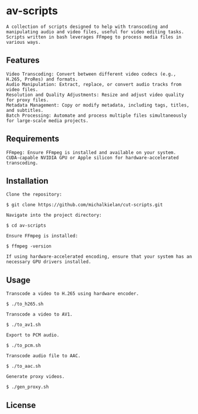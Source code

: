 # av-scripts

    A collection of scripts designed to help with transcoding and manipulating audio and video files, useful for video editing tasks. Scripts written in bash leverages FFmpeg to process media files in various ways.

## Features

    Video Transcoding: Convert between different video codecs (e.g., H.265, ProRes) and formats.
    Audio Manipulation: Extract, replace, or convert audio tracks from video files.
    Resolution and Quality Adjustments: Resize and adjust video quality for proxy files.
    Metadata Management: Copy or modify metadata, including tags, titles, and subtitles.
    Batch Processing: Automate and process multiple files simultaneously for large-scale media projects.

## Requirements

    FFmpeg: Ensure FFmpeg is installed and available on your system.
    CUDA-capable NVIDIA GPU or Apple silicon for hardware-accelerated transcoding.

## Installation

    Clone the repository:

`$ git clone https://github.com/michalkielan/cut-scripts.git`

    Navigate into the project directory:

`$ cd av-scripts`

    Ensure FFmpeg is installed:

`$ ffmpeg -version`

    If using hardware-accelerated encoding, ensure that your system has an necessary GPU drivers installed.


## Usage
    Transcode a video to H.265 using hardware encoder.

`$ ./to_h265.sh`

    Transcode a video to AV1.

`$ ./to_av1.sh`

    Export to PCM audio.

`$ ./to_pcm.sh`

    Transcode audio file to AAC.

`$ ./to_aac.sh`

    Generate proxy videos.

`$ ./gen_proxy.sh`


## License

<link>
